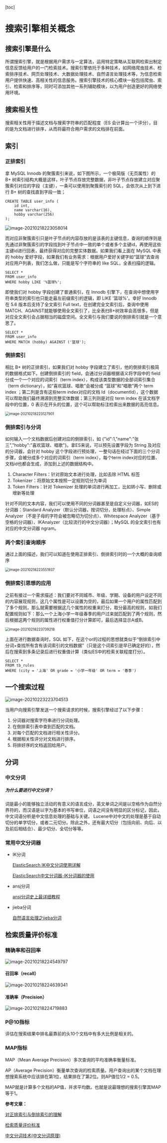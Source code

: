 [toc]



# 搜索引擎相关概念

## 搜索引擎是什么

所谓搜索引擎，就是根据用户需求与一定算法，运用特定策略从互联网检索出制定信息反馈给用户的一门检索技术。搜索引擎依托于多种技术，如网络爬虫技术、检索排序技术、网页处理技术、大数据处理技术、自然语言处理技术等，为信息检索用户提供快速、高相关性的信息服务。搜索引擎技术的核心模块一般包括爬虫、索引、检索和排序等，同时可添加其他一系列辅助模块，以为用户创造更好的网络使用环境。



## 搜索相关性

搜索相关性用于描述文档与搜索字符串的匹配程度（ES 会计算出一个评分），目的是为文档进行排序，从而将最符合用户需求的文档排在前面。



## 索引

### 正排索引

拿 MySQL Innodb 的聚簇索引来说，如下图所示，一个极简版（无页属性）的 B+ 树索引结构大概是这样，叶子节点存放完整数据，非叶子节点存放建立对应聚簇索引对应的字段（主键），一条可以使用到聚簇索引的 SQL，会依次从上到下进行 B+ 树的查找直到字段一致；

```
CREATE TABLE user_info (
	id int,
	name varchar(16),
	hobby varchar(256)
);
```

![image-20210218223058014](https://homan-blog.oss-cn-beijing.aliyuncs.com/study-demo/elastic-search-demo/image-20210218223058014.png)



而对应非聚簇索引只是叶子节点的内容存放的是该表的主键信息，查询的顺序则是先通过非聚簇索引的字段找到叶子节点中一致的单个或者多个主键id，再使用这些主键id进行回表，最终获得对应的完整实体数据。如果我们看上面在 MySQL 中表的 hobby 爱好字段，如果我们有业务需求：根据用户爱好关键字如“篮球”去查询对应用户列表，我们怎么做，只能是写个字符串的 like SQL，全表扫描的逻辑。

```
SELECT *
FROM user_info
WHERE hobby LIKE '%篮球%';
```

 即使我们对 hobby 字段创建了普通索引，在 Innodb 引擎下，在查询中想使用字符串类型的索引也只能走最左前缀索引的逻辑，即 LIKE '篮球%'。幸好 Innodb 在 5.6 版本后支持了全文索引 Full text，在创建完全文索引后，查询中使用MATCH、AGAINST就能够使用全文索引了，比全表扫B+树效率会高很多，但是对应全文索引会占据相当的磁盘空间。全文索引与我们要说的倒排索引就是一个意思了。

```
SELECT *
FROM user_info
WHERE MATCH (hobby) AGAINST ('篮球');
```



### 倒排索引

相比 B+ 树的正排索引，如果我们对 hobby 字段建立了索引，他的倒排索引极简的数据格式如下。创建倒排索引的 field，会通过分词器根据语义将字段中的 field 分成一个一个对应的词索引（term index），构成该类型数据的全部词索引集合（term dictionary），如“喜欢篮球、唱歌”会被分成 “篮球”和“唱歌”两个 term index ；第二列是含有这些term index对应的文档 Id（documentId），这个数据可以帮助我们最终溯源到完整实体数据；第三列则是对应 term index 在该文档字段中的位置，0 表示在开头的位置，这个可以帮助标注检索出来数据的高亮信息。

<img src="https://homan-blog.oss-cn-beijing.aliyuncs.com/study-demo/elastic-search-demo/image-20210218223127901.png" alt="image-20210218223127901" style="zoom:80%;" />



### 倒排索引与分词

如何输入一个文档数据后创建对应的倒排索引，如 {"id":1,"name":"张三","hobby":"喜欢篮球、唱歌"}。拿ES来说，可以预先设置字段为 String 及对应的分词器，会针对 hobby 这个字段进行预处理，一整句话在经过下面的三个分词步骤，会被分成多个对应的词索引（term index），每个term index对应的位置、文档id也都会生成，添加到上述的数据结构中。

1. Character Filters：针对原始文本进行处理，比如去除 HTML 标签
1. Tokenizer：将原始文本按照一定规则切分为单词
1. Token Filters：针对 Tokenizer 处理的单词进行再加工，比如转小写、删除或增新等处理

针对不同的文本内容，我们可以使用不同的分词器甚至是自定义分词器，如ES的分词器：Standard Analyzer（默认分词器，按词切分，处理标点）、Simple Analyzer（不是子母的字符会被忽略切为切分点）、Whitespace Analyzer（基于空格的分词器）、IKAnalyzer（比较流行的中文分词器）；MySQL 的全文索引也有对应的中文分词器 ngram。



### 两个索引查询顺序

通过上面的描述，我们可以知道在使用正排索引、倒排索引时的一个大概的查询顺序

<img src="https://homan-blog.oss-cn-beijing.aliyuncs.com/study-demo/elastic-search-demo/image-20210218223551937.png" alt="image-20210218223551937" style="zoom:80%;" />



### 倒排索引思想的应用

之前有接过一个需求描述：我们要对不同城市、年级、学期、设备的用户设定不同的内容展现规则，这几个属性是可以设置为空的，最后如果一个用户的属性匹配到了多个规则，那么就需要根据这几个属性的权重来打分，取分最高的规则，如我们配置规则如下：那么一个上海小学一年级春季的用户过来就匹配到了两个规则，然后根据这两个规则的属性进行权重值打分计算即可，最后选择显示A或B。

<img src="https://homan-blog.oss-cn-beijing.aliyuncs.com/study-demo/elastic-search-demo/image-20210218223739218.png" alt="image-20210218223739218" style="zoom: 80%;" />

上面在进行数据查询时，SQL 如下，在这个or的过程的思想就类似于“倒排索引中分词+查找所有含有该词索引的文档数据”（只是这个词索引是早已确定好的），然后在搜索到多条记录后进行权重值计算（类似ES中的检索关联程度打分）。

```
SELECT *
FROM tb_rules
WHERE (city = '上海' OR grade = '小学一年级' OR term = '春季')
```



## 一个搜索过程

![image-20210223223704513](https://homan-blog.oss-cn-beijing.aliyuncs.com/study-demo/elastic-search-demo/image-20210223223704513.png)

当用户向搜索引擎发送一个搜索请求的时候，搜索引擎经过了以下步骤：
1. 分词器对搜索字符串进行分词处理。
1. 在倒排索引表中查到匹配的文档。
1. 对每个匹配的文档进行相关性评分。
1. 根据相关性评分对文档进行排序。
1. 将排好序的文档返回给用户。



## 分词

### 中文分词

##### 为什么要进行中文分词？
词是最小的能够独立活动的有意义的语言成分，英文单词之间是以空格作为自然分界符的，而汉语是以字为基本的书写单位，词语之间没有明显的区分标记，因此，中文词语分析是中文信息处理的基础与关键。
Lucene中对中文的处理是基于自动切分的单字切分，或者二元切分。除此之外，还有最大切分（包括向前、向后、以及前后相结合）、最少切分、全切分等等。


### 常用中文分词器

- IK分词

  [ElasticSearch IK中文分词使用详解](https://blog.csdn.net/xsdxs/article/details/72853288)

  [ElasticSearch中文分词器-IK分词器的使用](https://www.cnblogs.com/haixiang/p/11810799.html)

- ansj分词

  [ansj分词史上最详细教程](https://www.cnblogs.com/a-du/p/9667785.html)

- jieba分词

  [自然语言处理之jieba分词](https://www.cnblogs.com/chenhuabin/p/13521253.html)



## 检索质量评价标准

### 精确率和召回率

![image-20210218224549797](https://homan-blog.oss-cn-beijing.aliyuncs.com/study-demo/elastic-search-demo/image-20210218224549797.png)

#### 召回率（recall）

![image-20210218224639341](https://homan-blog.oss-cn-beijing.aliyuncs.com/study-demo/elastic-search-demo/image-20210218224639341.png)

#### 准确率（Precision）

![image-20210218224719883](https://homan-blog.oss-cn-beijing.aliyuncs.com/study-demo/elastic-search-demo/image-20210218224719883.png)

### P@10指标

评估在搜索结果中排名最靠前的头10个文档中有多大比例是相关的。



### MAP指标

MAP（Mean Average Precision）多次查询的平均准确率衡量标准。

AP（Average Precision）衡量单次查询的检索质量。用户查询出的某个文档在理想搜索系统中应该排在第1位，结果排在了第2位。则AP值位1/2 = 0.5。

MAP就是计算多个文档的AP值，并求平均数。也就是说最理想的搜索引擎其MAP等于1。































**参考文章：**

[对正排索引与倒排索引的理解](https://juejin.cn/post/6850418110424416270)

[检索质量评价标准](https://www.yuque.com/backend/gc31mc/naaye2)

[中文分词技术(中文分词原理)](https://www.cnblogs.com/flish/archive/2011/08/08/2131031.html)



